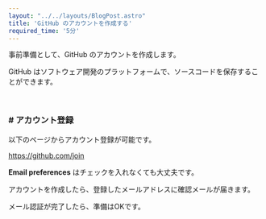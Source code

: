 ```yaml
---
layout: "../../layouts/BlogPost.astro"
title: 'GitHub のアカウントを作成する'
required_time: '5分'
---
```


事前準備として、GitHub のアカウントを作成します。

GitHub はソフトウェア開発のプラットフォームで、ソースコードを保存することができます。

<br>

### # アカウント登録



以下のページからアカウント登録が可能です。

https://github.com/join




**Email preferences** はチェックを入れなくても大丈夫です。

アカウントを作成したら、登録したメールアドレスに確認メールが届きます。

メール認証が完了したら、準備はOKです。